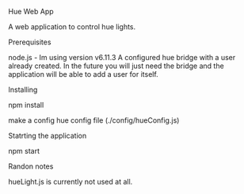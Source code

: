 

Hue Web App

A web application to control hue lights. 

Prerequisites

node.js - Im using version v6.11.3
A configured hue bridge with a user already created. In the future you will just need the bridge and the application will be able to add a user for itself.

Installing

npm install

make a config hue config file (./config/hueConfig.js)

Statrting the application

npm start


Randon notes

hueLight.js is currently not used at all.



